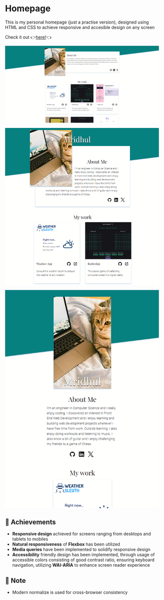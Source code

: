 # Homepage

This is my personal homepage (just a practise version), designed using HTML and CSS to achieve responsive and accesible design on any screen

Check it out :point_right:[here!](https://mell62.github.io/homepage/):point_left:

![desktop-screenshot](./images/screenshot-desktop.png)

![tablet-screenshot](./images/screenshot-tablet.png)

![mobile-screenshot](./images/screenshot-mobile.png)

## :tada: Achievements

- **Responsive design** achieved for screens ranging from desktops and tablets to mobiles
- **Natural responsiveness** of **Flexbox** has been utilized
- **Media queries** have been implemented to solidify responsive design
- **Accessibility** friendly design has been implemented, through usage of accessible colors consisting of good contrast ratio, ensuring keyboard navigation, utilizing **WAI-ARIA** to enhance screen reader experience

## :page_with_curl: Note

- Modern normalize is used for cross-browser consistency
